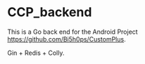 # CCP_backend

This is a Go back end for the Android Project https://github.com/Bi5h0ps/CustomPlus.

Gin + Redis + Colly.
